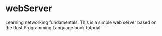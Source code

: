 # webServer
Learning networking fundamentals. This is a simple web server based on the Rust Programming Language book tutprial
